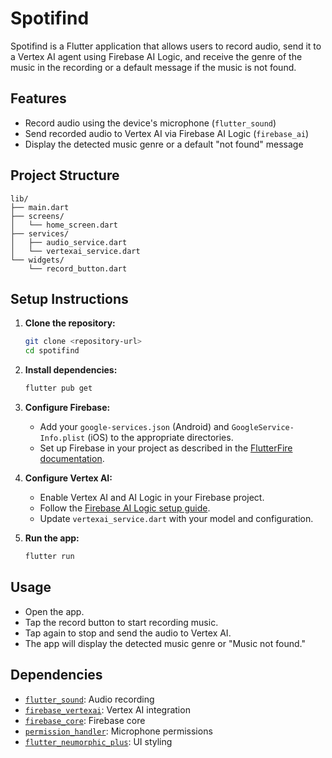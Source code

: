 # Spotifind

Spotifind is a Flutter application that allows users to record audio, send it to a Vertex AI agent using Firebase AI Logic, and receive the genre of the music in the recording or a default message if the music is not found.

## Features

- Record audio using the device's microphone (`flutter_sound`)
- Send recorded audio to Vertex AI via Firebase AI Logic (`firebase_ai`)
- Display the detected music genre or a default "not found" message

## Project Structure

```
lib/
├── main.dart
├── screens/
│   └── home_screen.dart
├── services/
│   ├── audio_service.dart
│   └── vertexai_service.dart
└── widgets/
    └── record_button.dart
```

## Setup Instructions

1. **Clone the repository:**
   ```sh
   git clone <repository-url>
   cd spotifind
   ```

2. **Install dependencies:**
   ```sh
   flutter pub get
   ```

3. **Configure Firebase:**
   - Add your `google-services.json` (Android) and `GoogleService-Info.plist` (iOS) to the appropriate directories.
   - Set up Firebase in your project as described in the [FlutterFire documentation](https://firebase.flutter.dev/docs/overview).

4. **Configure Vertex AI:**
   - Enable Vertex AI and AI Logic in your Firebase project.
   - Follow the [Firebase AI Logic setup guide](https://firebase.google.com/docs/ai-logic/get-started?hl=es-419&api=dev).
   - Update `vertexai_service.dart` with your model and configuration.

5. **Run the app:**
   ```sh
   flutter run
   ```

## Usage

- Open the app.
- Tap the record button to start recording music.
- Tap again to stop and send the audio to Vertex AI.
- The app will display the detected music genre or "Music not found."

## Dependencies

- [`flutter_sound`](https://pub.dev/packages/flutter_sound): Audio recording
- [`firebase_vertexai`](https://pub.dev/packages/firebase_ai): Vertex AI integration
- [`firebase_core`](https://pub.dev/packages/firebase_core): Firebase core
- [`permission_handler`](https://pub.dev/packages/permission_handler): Microphone permissions
- [`flutter_neumorphic_plus`](https://pub.dev/packages/flutter_neumorphic_plus): UI styling